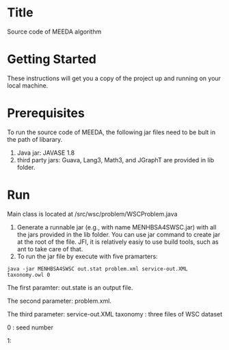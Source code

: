 # Title
Source code of MEEDA algorithm

# Getting Started
These instructions will get you a copy of the project up and running on your local machine.

# Prerequisites

To run the source code of MEEDA, the following jar files need to be bult in the path of libarary.
1. Java jar: JAVASE 1.8
2. third party jars: Guava, Lang3, Math3, and JGraphT are provided in lib folder.

# Run 

Main class is located at /src/wsc/problem/WSCProblem.java

1. Generate a runnable jar (e.g., with name MENHBSA4SWSC.jar) with all the jars provided in the lib folder. You can use jar command to create jar at the root of the file. JFI, it is relatively easiy to use build tools, such as ant to take care of that.
2. To run the jar file by execute with five pramarters:


  `java -jar MENHBSA4SWSC out.stat problem.xml service-out.XML taxonomy.owl 0`

  The first paramter: out.state is an output file.

  The second parameter: problem.xml.
  
  The third parameter: service-out.XML taxonomy : three files of WSC dataset

  
  
  0 : seed number

  1: 
